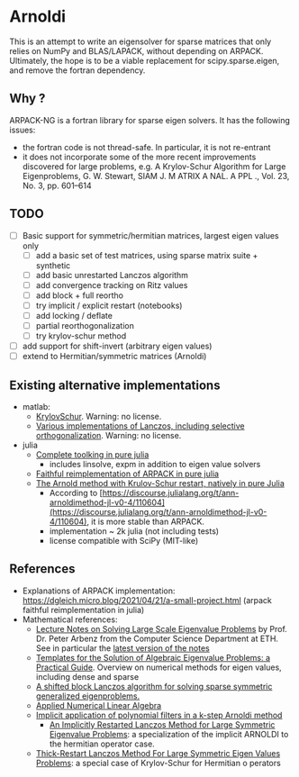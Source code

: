 # Arnoldi

This is an attempt to write an eigensolver for sparse matrices that only relies
on NumPy and BLAS/LAPACK, without depending on ARPACK. Ultimately, the hope is
to be a viable replacement for scipy.sparse.eigen, and remove the fortran
dependency.

## Why ?

ARPACK-NG is a fortran library for sparse eigen solvers. It has the following issues:

- the fortran code is not thread-safe. In particular, it is not re-entrant
- it does not incorporate some of the more recent improvements discovered for
  large problems, e.g. A Krylov-Schur Algorithm for Large Eigenproblems, G. W.
  Stewart, SIAM J. M ATRIX A NAL. A PPL ., Vol. 23, No. 3, pp. 601–614

## TODO

- [ ] Basic support for symmetric/hermitian matrices, largest eigen values only
    - [ ] add a basic set of test matrices, using sparse matrix suite + synthetic
    - [ ] add basic unrestarted Lanczos algorithm
    - [ ] add convergence tracking on Ritz values
    - [ ] add block + full reortho
    - [ ] try implicit / explicit restart (notebooks)
    - [ ] add locking / deflate
    - [ ] partial reorthogonalization
    - [ ] try krylov-schur method
- [ ] add support for shift-invert (arbitrary eigen values)
- [ ] extend to Hermitian/symmetric matrices (Arnoldi)

## Existing alternative implementations

- matlab:
    - [KrylovSchur](https://github.com/dingxiong/KrylovSchur). Warning: no license.
    - [Various implementations of Lanczos, including selective orthogonalization](https://sites.cs.ucsb.edu/~gilbert/cs240a/matlab/eigenvals/). Warning: no license.
- julia
    - [Complete toolking in pure julia](https://github.com/Jutho/KrylovKit.jl)
        - includes linsolve, expm in addition to eigen value solvers
    - [Faithful reimplementation of ARPACK in pure julia](https://github.com/dgleich/GenericArpack.jl)
    - [The Arnold method with Krulov-Schur restart, natively in pure Julia](https://github.com/JuliaLinearAlgebra/ArnoldiMethod.jl/)
        - According to [https://discourse.julialang.org/t/ann-arnoldimethod-jl-v0-4/110604](https://discourse.julialang.org/t/ann-arnoldimethod-jl-v0-4/110604), it is more stable than ARPACK.
        - implementation ~ 2k julia (not including tests)
        - license compatible with SciPy (MIT-like)

## References

- Explanations of ARPACK implementation: https://dgleich.micro.blog/2021/04/21/a-small-project.html (arpack faithful reimplementation in julia)
- Mathematical references:
	- [Lecture Notes on Solving Large Scale Eigenvalue Problems](https://people.inf.ethz.ch/arbenz/ewp/Lnotes) by Prof. Dr. Peter Arbenz from the Computer Science Department at ETH. See in particular the [latest version of the notes](https://people.inf.ethz.ch/arbenz/ewp/Lnotes/lsevp.pdf)
	- [Templates for the Solution of Algebraic Eigenvalue Problems: a Practical Guide](https://www.netlib.org/utk/people/JackDongarra/etemplates/book.html). Overview on numerical methods for eigen values, including dense and sparse
    - [A shifted block Lanczos algorithm for solving sparse symmetric generalized eigenproblems.](https://www.nas.nasa.gov/assets/nas/pdf/techreports/1991/rnr-91-012.pdf)
    - [Applied Numerical Linear Algebra](http://www.stat.uchicago.edu/~lekheng/courses/302/demmel/)
    - [Implicit application of polynomial filters in a k-step Arnoldi method](https://ntrs.nasa.gov/api/citations/19930004220/downloads/19930004220.pdf)
        - [An Implicitly Restarted Lanczos Method for Large Symmetric Eigenvalue Problems](http://etna.mcs.kent.edu/vol.2.1994/pp1-21.dir/pp1-21.ps):
          a specialization of the implicit ARNOLDI to the hermitian operator case.
    - [Thick-Restart Lanczos Method For Large Symmetric Eigen Values Problems](https://sdm.lbl.gov/~kewu/ps/trlan-siam.pdf): a special case of Krylov-Schur for Hermitian o
perators
